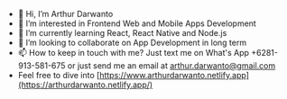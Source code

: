 - 👋 Hi, I’m Arthur Darwanto
- 👀 I’m interested in Frontend Web and Mobile Apps Development
- 🌱 I’m currently learning React, React Native and Node.js
- 💞️ I’m looking to collaborate on App Development in long term
- 📫 How to keep in touch with me? Just text me on What's App +6281-913-581-675 or just send me an email at arthur.darwanto@gmail.com
- Feel free to dive into [https://www.arthurdarwanto.netlify.app](https://arthurdarwanto.netlify.app/)
<!---
arthur-da-1205/arthur-da-1205 is a ✨ special ✨ repository because its `README.md` (this file) appears on your GitHub profile.
You can click the Preview link to take a look at your changes.
--->

